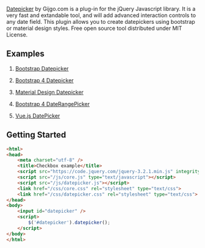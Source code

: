 <a href="http://gijgo.com/datepicker">Datepicker</a> by Gijgo.com is a plug-in for the jQuery Javascript library. It is a very fast and extandable tool, and will add advanced interaction controls to any date field. This plugin allows you to create datepickers using bootstrap or material design styles. Free open source tool distributed under MIT License.

<h2>Examples</h2>


1. [Bootstrap Datepicker](http://gijgo.com/datepicker/example/bootstrap)

2. [Bootstrap 4 Datepicker](http://gijgo.com/datepicker/example/bootstrap-4)

3. [Material Design Datepicker](http://gijgo.com/datepicker/example/material-design)

4. [Bootstrap 4 DateRangePicker](http://gijgo.com/datepicker/example/daterangepicker)

5. [Vue.js DatePicker](http://gijgo.com/datepicker/example/vue-js)


<h2>Getting Started</h2>

```html
<html>
<head>
    <meta charset="utf-8" />
    <title>Checkbox example</title>
    <script src="https://code.jquery.com/jquery-3.2.1.min.js" integrity="sha256-hwg4gsxgFZhOsEEamdOYGBf13FyQuiTwlAQgxVSNgt4=" crossorigin="anonymous"></script>
    <script src="/js/core.js" type="text/javascript"></script>
    <script src="/js/datepicker.js"></script>
    <link href="/css/core.css" rel="stylesheet" type="text/css">
    <link href="/css/datepicker.css" rel="stylesheet" type="text/css">
</head>
<body>
    <input id="datepicker" />
    <script>
        $('#datepicker').datepicker();
    </script>
</body>
</html>
```
